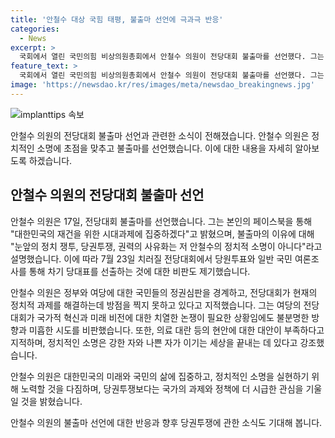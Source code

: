 ```yaml
---
title: '안철수 대상 국힘 태평, 불출마 선언에 극과극 반응'
categories:
  - News
excerpt: >
  국회에서 열린 국민의힘 비상의원총회에서 안철수 의원이 전당대회 불출마를 선언했다. 그는 당권투쟁과 권력의 사유화에 관심이 없으며, 국가적 혁신과 여론에 따른 대표 선출에 비판을 했다. 안철수는 정치의 본질에 대한 고찰과 대한민국의 재건에 집중하겠다고 밝혔다. 차기 당권주자로는 윤상현, 나경원, 김재섭이 후보자로 거론되며, 한동훈 전 비상대책위원장도 선언할 것으로 전해졌다.
feature_text: >
  국회에서 열린 국민의힘 비상의원총회에서 안철수 의원이 전당대회 불출마를 선언했다. 그는 당권투쟁과 권력의 사유화에 관심이 없으며, 국가적 혁신과 여론에 따른 대표 선출에 비판을 했다. 안철수는 정치의 본질에 대한 고찰과 대한민국의 재건에 집중하겠다고 밝혔다. 차기 당권주자로는 윤상현, 나경원, 김재섭이 후보자로 거론되며, 한동훈 전 비상대책위원장도 선언할 것으로 전해졌다.
image: 'https://newsdao.kr/res/images/meta/newsdao_breakingnews.jpg'
---
```


<p><img src="https://newsdao.kr/res/images/meta/newsdao_breakingnews.jpg" alt="implanttips 속보" /></p>

<p>안철수 의원의 전당대회 불출마 선언과 관련한 소식이 전해졌습니다. 안철수 의원은 정치적인 소명에 초점을 맞추고 불출마를 선언했습니다. 이에 대한 내용을 자세히 알아보도록 하겠습니다.</p>

<h2 data-ke-size="size26">안철수 의원의 전당대회 불출마 선언</h2>

<p>안철수 의원은 17일, 전당대회 불출마를 선언했습니다. 그는 본인의 페이스북을 통해 "대한민국의 재건을 위한 시대과제에 집중하겠다"고 밝혔으며, 불출마의 이유에 대해 "눈앞의 정치 쟁투, 당권투쟁, 권력의 사유화는 저 안철수의 정치적 소명이 아니다"라고 설명했습니다. 이에 따라 7월 23일 치러질 전당대회에서 당원투표와 일반 국민 여론조사를 통해 차기 당대표를 선출하는 것에 대한 비판도 제기했습니다.</p>

<p>안철수 의원은 정부와 여당에 대한 국민들의 정권심판을 경계하고, 전당대회가 현재의 정치적 과제를 해결하는데 방점을 찍지 못하고 있다고 지적했습니다. 그는 여당의 전당대회가 국가적 혁신과 미래 비전에 대한 치열한 논쟁이 필요한 상황임에도 불분명한 방향과 미흡한 시도를 비판했습니다. 또한, 의료 대란 등의 현안에 대한 대안이 부족하다고 지적하며, 정치적인 소명은 강한 자와 나쁜 자가 이기는 세상을 끝내는 데 있다고 강조했습니다.</p>

<p>안철수 의원은 대한민국의 미래와 국민의 삶에 집중하고, 정치적인 소명을 실현하기 위해 노력할 것을 다짐하며, 당권투쟁보다는 국가의 과제와 정책에 더 시급한 관심을 기울일 것을 밝혔습니다.</p>

<p>안철수 의원의 불출마 선언에 대한 반응과 향후 당권투쟁에 관한 소식도 기대해 봅니다.</p>


